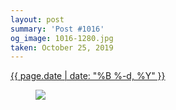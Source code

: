 ```yaml
---
layout: post
summary: 'Post #1016'
og_image: 1016-1280.jpg
taken: October 25, 2019
---
```


<div class="post">
 <time>
  <a href="/1016">
   {{ page.date | date: "%B %-d, %Y" }}
  </a>
 </time>
 <a href="/1016">
  <figure data-taken="10/25/2019">
   <img sizes="(min-width: 700px) 50vw, calc(100vw - 2rem)" src="{{ site.assets_url }}/1016-640.jpg" srcset="{{ site.assets_url }}/1016-320.jpg 320w, {{ site.assets_url }}/1016-640.jpg 640w, {{ site.assets_url }}/1016-960.jpg 960w, {{ site.assets_url }}/1016-1280.jpg 1280w"/>
  </figure>
 </a>
</div>
